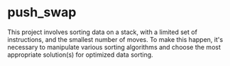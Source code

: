 # push_swap

This project involves sorting data on a stack, with a limited set of instructions, and the smallest number of moves. To make this happen, it's necessary to manipulate various sorting algorithms and choose the most appropriate solution(s) for optimized data sorting. 
